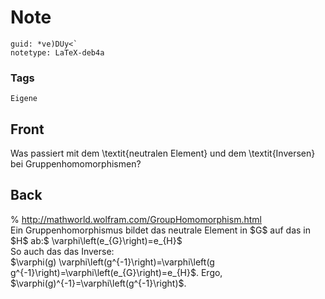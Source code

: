 # Note
```
guid: *ve)DUy<`
notetype: LaTeX-deb4a
```

### Tags
```
Eigene
```

## Front
Was passiert mit dem \textit{neutralen Element} und dem \textit{Inversen} bei Gruppenhomomorphismen?

## Back
<div>% <a href="http://mathworld.wolfram.com/GroupHomomorphism.html">http://mathworld.wolfram.com/GroupHomomorphism.html</a>
</div><div>
</div>Ein Gruppenhomorphismus bildet das neutrale Element in $G$ auf das in $H$ ab:<span>$ \varphi\left(e_{G}\right)=e_{H}$</span><div>
</div><div>So auch das das Inverse:</div><div>$\varphi(g) \varphi\left(g^{-1}\right)=\varphi\left(g g^{-1}\right)=\varphi\left(e_{G}\right)=e_{H}$. Ergo,  $\varphi(g)^{-1}=\varphi\left(g^{-1}\right)$.
</div>
